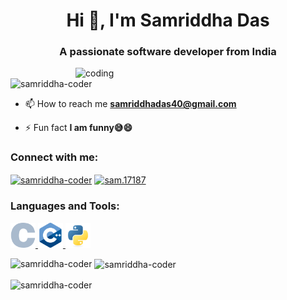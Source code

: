 <h1 align="center">Hi 👋, I'm Samriddha Das</h1>
<h3 align="center">A passionate software developer from India</h3>
<img align="right"alt="coding" width="400"src="https://user-images.githubusercontent.com/55389276/140866485-8fb1c876-9a8f-4d6a-98dc-08c4981eaf70.gif">


<p align="left"> <img src="https://komarev.com/ghpvc/?username=samriddha-coder&label=Profile%20views&color=0e75b6&style=flat" alt="samriddha-coder" /> </p>

- 📫 How to reach me **samriddhadas40@gmail.com**

- ⚡ Fun fact **I am funny😅😄**

<h3 align="left">Connect with me:</h3>
<p align="left">
<a href="https://linkedin.com/in/samriddha-coder" target="blank"><img align="center" src="https://raw.githubusercontent.com/rahuldkjain/github-profile-readme-generator/master/src/images/icons/Social/linked-in-alt.svg" alt="samriddha-coder" height="30" width="40" /></a>
<a href="https://instagram.com/sam.17187" target="blank"><img align="center" src="https://raw.githubusercontent.com/rahuldkjain/github-profile-readme-generator/master/src/images/icons/Social/instagram.svg" alt="sam.17187" height="30" width="40" /></a>
</p>

<h3 align="left">Languages and Tools:</h3>
<p align="left"> <a href="https://www.cprogramming.com/" target="_blank" rel="noreferrer"> <img src="https://raw.githubusercontent.com/devicons/devicon/master/icons/c/c-original.svg" alt="c" width="40" height="40"/> </a> <a href="https://www.w3schools.com/cpp/" target="_blank" rel="noreferrer"> <img src="https://raw.githubusercontent.com/devicons/devicon/master/icons/cplusplus/cplusplus-original.svg" alt="cplusplus" width="40" height="40"/> </a> <a href="https://www.python.org" target="_blank" rel="noreferrer"> <img src="https://raw.githubusercontent.com/devicons/devicon/master/icons/python/python-original.svg" alt="python" width="40" height="40"/> </a> </p>

<p><img align="left" src="https://github-readme-stats.vercel.app/api/top-langs?username=samriddha-coder&show_icons=true&locale=en&layout=compact" alt="samriddha-coder" /></p>

<p>&nbsp;<img align="center" src="https://github-readme-stats.vercel.app/api?username=samriddha-coder&show_icons=true&locale=en" alt="samriddha-coder" /></p>

<p><img align="center" src="https://github-readme-streak-stats.herokuapp.com/?user=samriddha-coder&" alt="samriddha-coder" /></p>
